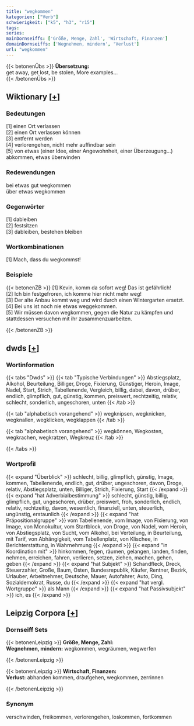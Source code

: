 ```yaml
---
title: "wegkommen"
kategorien: ["Verb"]
schwierigkeit: ["k5", "h3", "r15"]
tags:
series:
mainDornseiffs: ['Größe, Menge, Zahl', 'Wirtschaft, Finanzen']
domainDornseiffs: ['Wegnehmen, mindern', 'Verlust']
url: "wegkommen"
---
```


{{< betonenÜbs >}}
**Übersetzung:**  
get away, get lost, be stolen, More examples...  
{{< /betonenÜbs >}}

## Wiktionary [[+](https://de.wiktionary.org/wiki/wegkommen)]

### Bedeutungen
[1] einen Ort verlassen  
[2] einen Ort verlassen können  
[3] entfernt werden  
[4] verlorengehen, nicht mehr auffindbar sein  
[5] von etwas (einer Idee, einer Angewohnheit, einer Überzeugung…) abkommen, etwas überwinden  

### Redewendungen
bei etwas gut wegkommen  
über etwas wegkommen  

### Gegenwörter
[1] dableiben  
[2] festsitzen  
[3] dableiben, bestehen bleiben  

### Wortkombinationen
[1] Mach, dass du wegkommst!  

### Beispiele
{{< betonenZB >}}
[1] Kevin, komm da sofort weg! Das ist gefährlich!  
[2] Ich bin festgefroren, ich komme hier nicht mehr weg!  
[3] Der alte Anbau kommt weg und wird durch einen Wintergarten ersetzt.  
[4] Bei uns ist noch nie etwas weggekommen.  
[5] Wir müssen davon wegkommen, gegen die Natur zu kämpfen und stattdessen versuchen mit ihr zusammenzuarbeiten.  

{{< /betonenZB >}}


## dwds [[+](https://www.dwds.de/wb/wegkommen)]

### Wortinformation
{{< tabs "Dwds" >}}
{{< tab "Typische Verbindungen" >}}
Abstiegsplatz, Alkohol, Beurteilung, Billiger, Droge, Fixierung, Günstiger, Heroin, Image, Nadel, Start, Strich, Tabellenende, Vergleich, billig, dabei, davon, drüber, endlich, glimpflich, gut, günstig, kommen, preiswert, rechtzeitig, relativ, schlecht, sonderlich, ungeschoren, unten
{{< /tab >}}

{{< tab "alphabetisch vorangehend" >}}
wegknipsen, wegknicken, wegknallen, wegklicken, wegklappen
{{< /tab >}}

{{< tab "alphabetisch vorangehend" >}}
wegkönnen, Wegkosten, wegkrachen, wegkratzen, Wegkreuz
{{< /tab >}}

{{< /tabs >}}

### Wortprofil
{{< expand "Überblick" >}} schlecht, billig, glimpflich, günstig, Image, kommen, Tabellenende, endlich, gut, drüber, ungeschoren, davon, Droge, relativ, Abstiegsplatz, unten, Billiger, Strich, Fixierung, Start {{< /expand >}}
{{< expand "hat Adverbialbestimmung" >}} schlecht, günstig, billig, glimpflich, gut, ungeschoren, drüber, preiswert, froh, sonderlich, endlich, relativ, rechtzeitig, davon, wesentlich, finanziell, unten, steuerlich, ungünstig, erstaunlich {{< /expand >}}
{{< expand "hat Präpositionalgruppe" >}} vom Tabellenende, vom Image, von Fixierung, von Image, von Monokultur, vom Startblock, von Droge, von Nadel, vom Heroin, von Abstiegsplatz, von Sucht, vom Alkohol, bei Verteilung, in Beurteilung, mit Tarif, von Abhängigkeit, vom Tabellenplatz, von Klischee, in Berichterstattung, in Wahrnehmung {{< /expand >}}
{{< expand "in Koordination mit" >}} hinkommen, fegen, räumen, gelangen, landen, finden, nehmen, erreichen, fahren, verlieren, setzen, ziehen, machen, gehen, geben {{< /expand >}}
{{< expand "hat Subjekt" >}} Schandfleck, Dreck, Steuerzahler, Große, Baum, Osten, Bundesrepublik, Käufer, Rentner, Bezirk, Urlauber, Arbeitnehmer, Deutsche, Mauer, Autofahrer, Auto, Ding, Sozialdemokrat, Russe, du {{< /expand >}}
{{< expand "hat vergl. Wortgruppe" >}} als Mann {{< /expand >}}
{{< expand "hat Passivsubjekt" >}} ich, es {{< /expand >}}

## Leipzig Corpora [[+](https://corpora.uni-leipzig.de/en/res?word=wegkommen&corpusId=deu_newscrawl-public_2018)]

### Dornseiff Sets
{{< betonenLeipzig >}}
**Größe, Menge, Zahl:**  
**Wegnehmen, mindern:** wegkommen, wegräumen, wegwerfen  

{{< /betonenLeipzig >}}


{{< betonenLeipzig >}}
**Wirtschaft, Finanzen:**  
**Verlust:** abhanden kommen, draufgehen, wegkommen, zerrinnen  

{{< /betonenLeipzig >}}

### Synonym
verschwinden, freikommen, verlorengehen, loskommen, fortkommen

